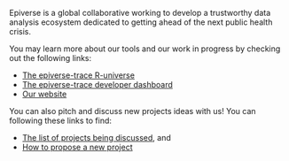 Epiverse is a global collaborative working to develop a trustworthy data 
analysis ecosystem dedicated to getting ahead of the next public health crisis.

You may learn more about our tools and our work in progress by checking out the
following links:

- [The epiverse-trace R-universe](https://epiverse-trace.r-universe.dev/)
- [The epiverse-trace developer dashboard](https://epiverse-trace.github.io/epiversedashboard/)
- [Our website](https://data.org/initiatives/epiverse/)

You can also pitch and discuss new projects ideas with us! You can following these links to find:

* [The list of projects being discussed](https://github.com/epiverse-trace/pitcher/discussions/categories/ideas), and
* [How to propose a new project](https://github.com/epiverse-trace/pitcher/discussions/new?category=ideas)
